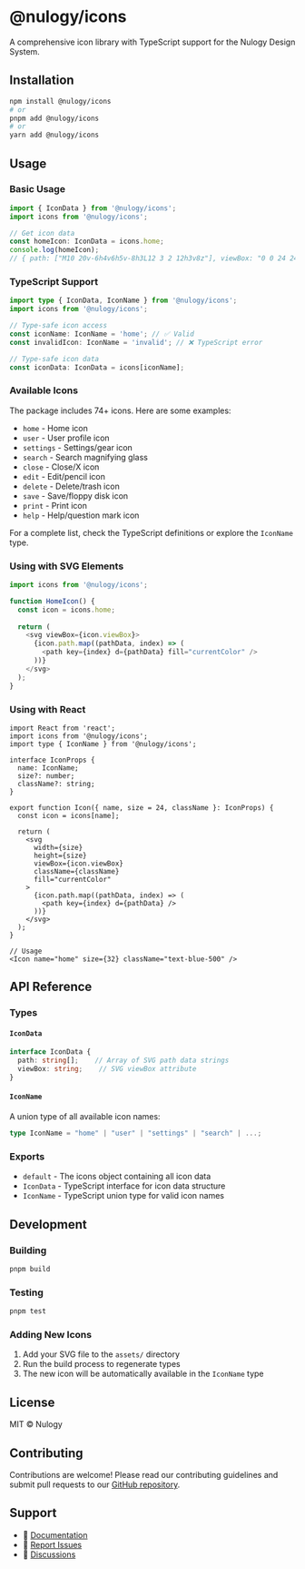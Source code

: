 # @nulogy/icons

A comprehensive icon library with TypeScript support for the Nulogy Design System.

## Installation

```bash
npm install @nulogy/icons
# or
pnpm add @nulogy/icons
# or
yarn add @nulogy/icons
```

## Usage

### Basic Usage

```typescript
import { IconData } from '@nulogy/icons';
import icons from '@nulogy/icons';

// Get icon data
const homeIcon: IconData = icons.home;
console.log(homeIcon);
// { path: ["M10 20v-6h4v6h5v-8h3L12 3 2 12h3v8z"], viewBox: "0 0 24 24" }
```

### TypeScript Support

```typescript
import type { IconData, IconName } from '@nulogy/icons';
import icons from '@nulogy/icons';

// Type-safe icon access
const iconName: IconName = 'home'; // ✅ Valid
const invalidIcon: IconName = 'invalid'; // ❌ TypeScript error

// Type-safe icon data
const iconData: IconData = icons[iconName];
```

### Available Icons

The package includes 74+ icons. Here are some examples:

- `home` - Home icon
- `user` - User profile icon
- `settings` - Settings/gear icon
- `search` - Search magnifying glass
- `close` - Close/X icon
- `edit` - Edit/pencil icon
- `delete` - Delete/trash icon
- `save` - Save/floppy disk icon
- `print` - Print icon
- `help` - Help/question mark icon

For a complete list, check the TypeScript definitions or explore the `IconName` type.

### Using with SVG Elements

```typescript
import icons from '@nulogy/icons';

function HomeIcon() {
  const icon = icons.home;
  
  return (
    <svg viewBox={icon.viewBox}>
      {icon.path.map((pathData, index) => (
        <path key={index} d={pathData} fill="currentColor" />
      ))}
    </svg>
  );
}
```

### Using with React

```tsx
import React from 'react';
import icons from '@nulogy/icons';
import type { IconName } from '@nulogy/icons';

interface IconProps {
  name: IconName;
  size?: number;
  className?: string;
}

export function Icon({ name, size = 24, className }: IconProps) {
  const icon = icons[name];
  
  return (
    <svg
      width={size}
      height={size}
      viewBox={icon.viewBox}
      className={className}
      fill="currentColor"
    >
      {icon.path.map((pathData, index) => (
        <path key={index} d={pathData} />
      ))}
    </svg>
  );
}

// Usage
<Icon name="home" size={32} className="text-blue-500" />
```

## API Reference

### Types

#### `IconData`

```typescript
interface IconData {
  path: string[];    // Array of SVG path data strings
  viewBox: string;    // SVG viewBox attribute
}
```

#### `IconName`

A union type of all available icon names:

```typescript
type IconName = "home" | "user" | "settings" | "search" | ...;
```

### Exports

- `default` - The icons object containing all icon data
- `IconData` - TypeScript interface for icon data structure
- `IconName` - TypeScript union type for valid icon names

## Development

### Building

```bash
pnpm build
```

### Testing

```bash
pnpm test
```

### Adding New Icons

1. Add your SVG file to the `assets/` directory
2. Run the build process to regenerate types
3. The new icon will be automatically available in the `IconName` type

## License

MIT © Nulogy

## Contributing

Contributions are welcome! Please read our contributing guidelines and submit pull requests to our [GitHub repository](https://github.com/nulogy/nds).

## Support

- 📖 [Documentation](https://github.com/nulogy/nds/tree/main/packages/icons)
- 🐛 [Report Issues](https://github.com/nulogy/nds/issues)
- 💬 [Discussions](https://github.com/nulogy/nds/discussions)
